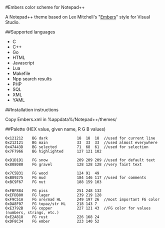 #Embers color scheme for Notepad++

A Notepad++ theme based on Lex Mitchell's "[Embers](http://studiostyl.es/schemes/embers)" style for Visual Studio.

##Supported languages

- C
- C++
- Go
- HTML
- Javascript
- Lua
- Makefile
- Npp search results
- PHP
- SQL
- XML
- YAML

##Installation instructions

Copy Embers.xml in %appdata%/Notepad++/themes/

##Palette (HEX value, given name, R G B values)

    0x121212	BG dark				18  18  18	//used for current line  
    0x212121	BG main				33	33	33	//used almost everywhere  
    0x47443D 	BG selected			71	68	61	//used for selection  
    0x7F7966 	BG highlighted		127	121	102	
      
    0xD1D1D1	FG snow				209	209	209	//used for default text  
    0x808080	FG gravel			128	128	128	//very faint text  
      
    0x7C5B31	FG wood				124	91	49  
    0xB89275	FG mud				184	146	117	//used for comments  
    0xBC9F67	FG nut				188	159	103  
       
    0xFBF884 	FG piss				251	248	132  
    0xEFDB80 	FG lager			239	219	128  
    0xF9C51A 	FG ore/mad HL		249	197	26	//most important FG color  
    0xDA8F07 	FG topaz/str HL		218	143	7  
    0xE3792B 	FG copper			227	121	43	//FG color for values (numbers, strings, etc.)  
    0xE2A818 	FG rust				226	168	24  
    0xDF8C34	FG ember			223	140	52  
